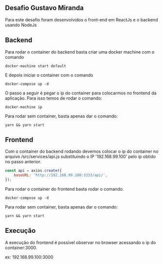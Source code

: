 ## Desafio Gustavo Miranda

Para este desafio foram desenvolvidos o front-end em ReactJs e o backend usando NodeJs


## Backend
Para rodar o container do backend basta criar uma docker machine com o comando
```
docker-machine start default
```
E depois iniciar o container com o comando
```
docker-compose up -d
```
O passo a seguir é pegar o ip do container para colocarmos no frontend da aplicação. Para isso temos de rodar o comando:
```
docker-machine ip
```
Para rodar sem container, basta apenas dar o comando:
```
yarn && yarn start
```
## Frontend

Com o container do backend rodando devemos colocar o ip do container no arquivo /src/services/api.js substituindo o IP '192.168.99.100' pelo ip obtido no passo anterior.
```javascript
const api = axios.create({
    baseURL: 'http://192.168.99.100:3333/api/',
});
```
Para rodar o container do frontend basta rodar o comando.
```
docker-compose up -d
```

Para rodar sem container, basta apenas dar o comando:
```
yarn && yarn start
```

## Execução
A execução do frontend é possível observar no browser acessando o ip do container:3000.


ex: 192.168.99.100:3000